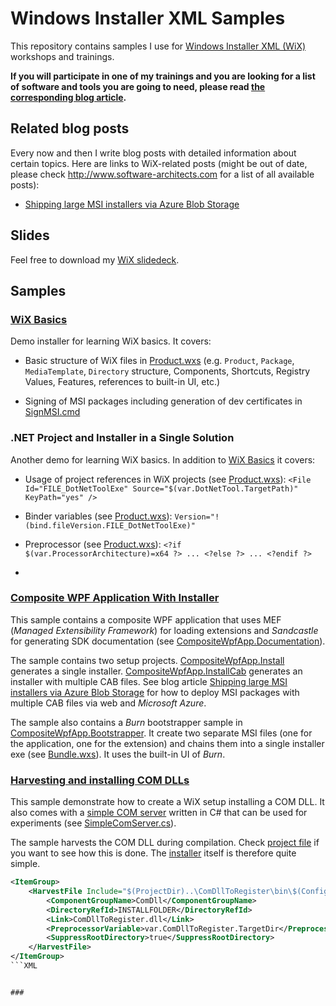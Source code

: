 # Windows Installer XML Samples

This repository contains samples I use for [Windows Installer XML (WiX)](http://wixtoolset.org/)
workshops and trainings.

**If you will participate in one of my trainings and you are looking for a list
of software and tools you are going to need, please read 
[the corresponding blog article](http://www.software-architects.com/devblog/2014/10/06/Windows-Installer-XML-Training).**

## Related blog posts

Every now and then I write blog posts with detailed information about certain
topics. Here are links to WiX-related posts (might be out of date, please
check http://www.software-architects.com for a list of all available posts):

* [Shipping large MSI installers via Azure Blob Storage](http://www.software-architects.com/devblog/2014/10/08/Shipping-large-MSI-installers-via-Azure-Blob-Storage)

## Slides

Feel free to download my [WiX slidedeck](Slides).

## Samples


### [WiX Basics](WixBasics)

Demo installer for learning WiX basics. It covers:

* Basic structure of WiX files in [Product.wxs](WixBasics\WiXBasicsSample\Product.wxs)
  (e.g. `Product`, `Package`, `MediaTemplate`, `Directory` structure, Components, Shortcuts, Registry Values, 
  Features, references to built-in UI, etc.)

* Signing of MSI packages including generation of dev certificates in 
  [SignMSI.cmd](WixBasics\WiXBasicsSample\SignMSI.cmd)


### .NET Project and Installer in a Single Solution

Another demo for learning WiX basics. In addition to [WiX Basics](WixBasics) it covers:

* Usage of project references in WiX projects (see [Product.wxs](DotNetToolWithInstaller\DotNetToolInstaller\Product.wxs)): 
  `<File Id="FILE_DotNetToolExe" Source="$(var.DotNetTool.TargetPath)" KeyPath="yes" />`

* Binder variables (see [Product.wxs](DotNetToolWithInstaller\DotNetToolInstaller\Product.wxs)): `Version="!(bind.fileVersion.FILE_DotNetToolExe)"`

* Preprocessor (see [Product.wxs](DotNetToolWithInstaller\DotNetToolInstaller\Product.wxs)): `<?if $(var.ProcessorArchitecture)=x64 ?> ... <?else ?> ... <?endif ?>`

* 


### [Composite WPF Application With Installer](CompositeWpfAppWithInstaller)

This sample contains a composite WPF application that uses MEF (*Managed
Extensibility Framework*) for loading extensions and *Sandcastle* for generating
SDK documentation (see [CompositeWpfApp.Documentation](CompositeWpfAppWithInstaller\CompositeWpfApp.Documentation)).

The sample contains two setup
projects. [CompositeWpfApp.Install](CompositeWpfAppWithInstaller/CompositeWpfApp.Install)
generates a single installer. 
[CompositeWpfApp.InstallCab](CompositeWpfAppWithInstaller/CompositeWpfApp.InstallCab)
generates an installer with multiple CAB files. See blog article [Shipping large MSI installers via Azure Blob Storage](http://www.software-architects.com/devblog/2014/10/08/Shipping-large-MSI-installers-via-Azure-Blob-Storage)
for how to deploy MSI packages with multiple CAB files via web and *Microsoft Azure*.

The sample also contains a *Burn* bootstrapper sample in 
[CompositeWpfApp.Bootstrapper](CompositeWpfAppWithInstaller/CompositeWpfApp.Bootstrapper).
It create two separate MSI files (one for the application, one for the extension) and chains
them into a single installer exe (see [Bundle.wxs](CompositeWpfAppWithInstaller\CompositeWpfApp.Bootstrapper\Bootstrapper\Bundle.wxs)). It uses the built-in UI of *Burn*.


### [Harvesting and installing COM DLLs](ComDll)

This sample demonstrate how to create a WiX setup installing a COM DLL. It also comes
with a [simple COM server](ComDll/ComDllToRegister) written in C# that can be used for experiments 
(see [SimpleComServer.cs](ComDll\ComDllToRegister\SimpleComServer.cs)).

The sample harvests the COM DLL during compilation. Check [project file](ComDll/ComInstaller/ComInstaller.wixproj)
if you want to see how this is done. The [installer](ComDll/ComInstaller/Product.wxs) itself is therefore 
quite simple.

```XML
<ItemGroup>
	<HarvestFile Include="$(ProjectDir)..\ComDllToRegister\bin\$(Configuration)\ComDllToRegister.dll">
		<ComponentGroupName>ComDll</ComponentGroupName>
		<DirectoryRefId>INSTALLFOLDER</DirectoryRefId>
		<Link>ComDllToRegister.dll</Link>
		<PreprocessorVariable>var.ComDllToRegister.TargetDir</PreprocessorVariable>
		<SuppressRootDirectory>true</SuppressRootDirectory>
	</HarvestFile>
</ItemGroup>
```XML


### 